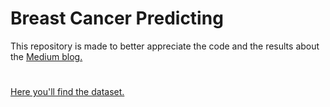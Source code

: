# Breast Cancer Predicting
This repository is made to better appreciate the code and the results about the [Medium blog.](https://medium.com/@piero7475/predict-wether-a-tumor-is-malignant-or-benignant-based-on-its-characteristics-with-a-deep-neural-89629c1d96d2)
#
[Here you'll find the dataset.](https://www.kaggle.com/uciml/breast-cancer-wisconsin-data)
